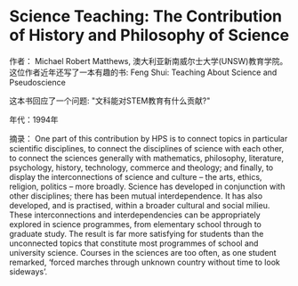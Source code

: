 # Science Teaching: The Contribution of History and Philosophy of Science

作者： Michael Robert Matthews, 澳大利亚新南威尔士大学(UNSW)教育学院。这位作者近年还写了一本有趣的书: Feng Shui: Teaching About Science and Pseudoscience

这本书回应了一个问题: "文科能对STEM教育有什么贡献?"

年代：1994年

摘录：
One part of this contribution by HPS is to connect topics in particular scientific disciplines, to connect the disciplines of science with each other, to connect the sciences generally with mathematics, philosophy, literature,
psychology, history, technology, commerce and theology; and finally, to display the interconnections of science and culture – the arts, ethics, religion, politics – more broadly. Science has developed in conjunction with other
disciplines; there has been mutual interdependence. It has also developed, and 
is practised, within a broader cultural and social milieu. These interconnections
and interdependencies can be appropriately explored in science programmes,
from elementary school through to graduate study. The result is far more
satisfying for students than the unconnected topics that constitute most
programmes of school and university science. Courses in the sciences are too
often, as one student remarked, ‘forced marches through unknown country
without time to look sideways’.